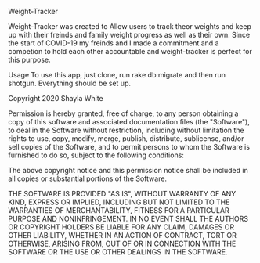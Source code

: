 
Weight-Tracker


Weight-Tracker was created to Allow users to track theor weights and keep up with their freinds and family weight progress as well as their own. Since the start of COVID-19 my freinds and I made a commitment and a competion to hold each other accountable and weight-tracker is perfect for this purpose.

Usage
To use this app, just clone, run rake db:migrate and then run shotgun. Everything should be set up.






Copyright 2020 Shayla White

Permission is hereby granted, free of charge, to any person obtaining a copy of this software and associated documentation files (the "Software"), to deal in the Software without restriction, including without limitation the rights to use, copy, modify, merge, publish, distribute, sublicense, and/or sell copies of the Software, and to permit persons to whom the Software is furnished to do so, subject to the following conditions:

The above copyright notice and this permission notice shall be included in all copies or substantial portions of the Software.

THE SOFTWARE IS PROVIDED "AS IS", WITHOUT WARRANTY OF ANY KIND, EXPRESS OR IMPLIED, INCLUDING BUT NOT LIMITED TO THE WARRANTIES OF MERCHANTABILITY, FITNESS FOR A PARTICULAR PURPOSE AND NONINFRINGEMENT. IN NO EVENT SHALL THE AUTHORS OR COPYRIGHT HOLDERS BE LIABLE FOR ANY CLAIM, DAMAGES OR OTHER LIABILITY, WHETHER IN AN ACTION OF CONTRACT, TORT OR OTHERWISE, ARISING FROM, OUT OF OR IN CONNECTION WITH THE SOFTWARE OR THE USE OR OTHER DEALINGS IN THE SOFTWARE.

